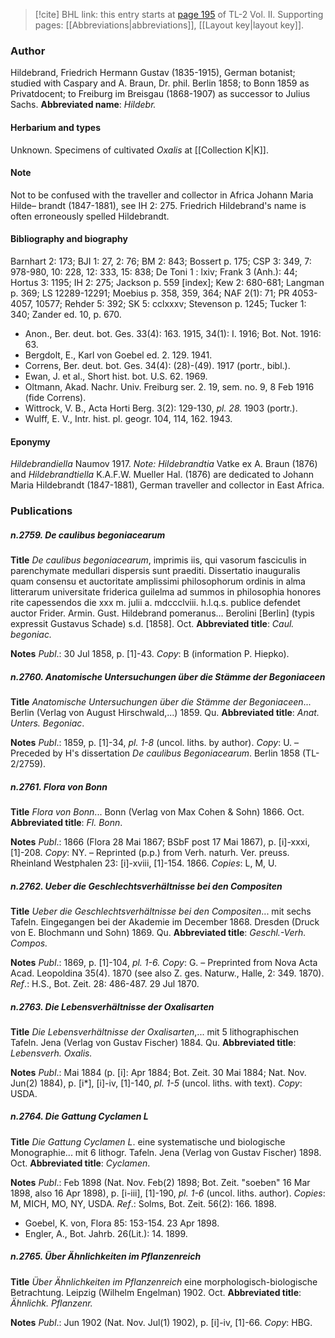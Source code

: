 > [!cite] BHL link: this entry starts at [page 195](https://www.biodiversitylibrary.org/page/33068437) of TL-2 Vol. II.
> Supporting pages: [[Abbreviations|abbreviations]], [[Layout key|layout key]].

### Author

Hildebrand, Friedrich Hermann Gustav (1835-1915), German botanist; studied with Caspary and A. Braun, Dr. phil. Berlin 1858; to Bonn 1859 as Privatdocent; to Freiburg im Breisgau (1868-1907) as successor to Julius Sachs. 
**Abbreviated name**: *Hildebr.*

#### Herbarium and types

Unknown. Specimens of cultivated *Oxalis* at [[Collection K|K]].

#### Note

Not to be confused with the traveller and collector in Africa Johann Maria Hilde– brandt (1847-1881), see IH 2: 275. Friedrich Hildebrand's name is often erroneously spelled Hildebrandt.

#### Bibliography and biography

Barnhart 2: 173; BJI 1: 27, 2: 76; BM 2: 843; Bossert p. 175; CSP 3: 349, 7: 978-980, 10: 228, 12: 333, 15: 838; De Toni 1 : lxiv; Frank 3 (Anh.): 44; Hortus 3: 1195; IH 2: 275; Jackson p. 559 \[index\]; Kew 2: 680-681; Langman p. 369; LS 12289-12291; Moebius p. 358, 359, 364; NAF 2(1): 71; PR 4053-4057, 10577; Rehder 5: 392; SK 5: cclxxxv; Stevenson p. 1245; Tucker 1: 340; Zander ed. 10, p. 670.
- Anon., Ber. deut. bot. Ges. 33(4): 163. 1915, 34(1): I. 1916; Bot. Not. 1916: 63.
- Bergdolt, E., Karl von Goebel ed. 2. 129. 1941.
- Correns, Ber. deut. bot. Ges. 34(4): (28)-(49). 1917 (portr., bibl.).
- Ewan, J. et al., Short hist. bot. U.S. 62. 1969.
- Oltmann, Akad. Nachr. Univ. Freiburg ser. 2. 19, sem. no. 9, 8 Feb 1916 (fide Correns).
- Wittrock, V. B., Acta Horti Berg. 3(2): 129-130, *pl. 28.* 1903 (portr.).
- Wulff, E. V., Intr. hist. pl. geogr. 104, 114, 162. 1943.

#### Eponymy

*Hildebrandiella* Naumov 1917. *Note: Hildebrandtia* Vatke ex A. Braun (1876) and *Hildebrandtiella* K.A.F.W. Mueller Hal. (1876) are dedicated to Johann Maria Hildebrandt (1847-1881), German traveller and collector in East Africa.

### Publications

##### n.2759. De caulibus begoniacearum

**Title**
*De caulibus begoniacearum*, imprimis iis, qui vasorum fasciculis in parenchymate medullari dispersis sunt praediti. Dissertatio inauguralis quam consensu et auctoritate amplissimi philosophorum ordinis in alma litterarum universitate friderica guilelma ad summos in philosophia honores rite capessendos die xxx m. julii a. mdccclviii. h.l.q.s. publice defendet auctor Frider. Armin. Gust. Hildebrand pomeranus... Berolini \[Berlin\] (typis expressit Gustavus Schade) s.d. \[1858\]. Oct.
**Abbreviated title**: *Caul. begoniac.*

**Notes**
*Publ*.: 30 Jul 1858, p. \[1\]-43. *Copy*: B (information P. Hiepko).

##### n.2760. Anatomische Untersuchungen über die Stämme der Begoniaceen

**Title**
*Anatomische Untersuchungen über die Stämme der Begoniaceen*... Berlin (Verlag von August Hirschwald,...) 1859. Qu.
**Abbreviated title**: *Anat. Unters. Begoniac*.

**Notes**
*Publ*.: 1859, p. \[1\]-34, *pl. 1-8* (uncol. liths. by author). *Copy*: U. – Preceded by H's dissertation *De caulibus Begoniacearum*. Berlin 1858 (TL-2/2759).

##### n.2761. Flora von Bonn

**Title**
*Flora von Bonn*... Bonn (Verlag von Max Cohen & Sohn) 1866. Oct.
**Abbreviated title**: *Fl. Bonn*.

**Notes**
*Publ*.: 1866 (Flora 28 Mai 1867; BSbF post 17 Mai 1867), p. \[i\]-xxxi, \[1\]-208. *Copy*: NY. – Reprinted (p.p.) from Verh. naturh. Ver. preuss. Rheinland Westphalen 23: \[i\]-xviii, \[1\]-154. 1866. *Copies*: L, M, U.

##### n.2762. Ueber die Geschlechtsverhältnisse bei den Compositen

**Title**
*Ueber die Geschlechtsverhältnisse bei den Compositen*... mit sechs Tafeln. Eingegangen bei der Akademie im December 1868. Dresden (Druck von E. Blochmann und Sohn) 1869. Qu.
**Abbreviated title**: *Geschl.-Verh. Compos.*

**Notes**
*Publ*.: 1869, p. \[1\]-104, *pl. 1-6. Copy*: G. – Preprinted from Nova Acta Acad. Leopoldina 35(4). 1870 (see also Z. ges. Naturw., Halle, 2: 349. 1870).
*Ref*.: H.S., Bot. Zeit. 28: 486-487. 29 Jul 1870.

##### n.2763. Die Lebensverhältnisse der Oxalisarten

**Title**
*Die Lebensverhältnisse der Oxalisarten*,... mit 5 lithographischen Tafeln. Jena (Verlag von Gustav Fischer) 1884. Qu.
**Abbreviated title**: *Lebensverh. Oxalis.*

**Notes**
*Publ*.: Mai 1884 (p. \[i\]: Apr 1884; Bot. Zeit. 30 Mai 1884; Nat. Nov. Jun(2) 1884), p. \[i\*\], \[i\]-iv, \[1\]-140, *pl. 1-5* (uncol. liths. with text). *Copy*: USDA.

##### n.2764. Die Gattung Cyclamen L

**Title**
*Die Gattung Cyclamen L*. eine systematische und biologische Monographie... mit 6 lithogr. Tafeln. Jena (Verlag von Gustav Fischer) 1898. Oct.
**Abbreviated title**: *Cyclamen*.

**Notes**
*Publ*.: Feb 1898 (Nat. Nov. Feb(2) 1898; Bot. Zeit. "soeben" 16 Mar 1898, also 16 Apr 1898), p. \[i-iii\], \[1\]-190, *pl. 1-6* (uncol. liths. author). *Copies*: M, MICH, MO, NY, USDA.
*Ref*.: Solms, Bot. Zeit. 56(2): 166. 1898.
- Goebel, K. von, Flora 85: 153-154. 23 Apr 1898.
- Engler, A., Bot. Jahrb. 26(Lit.): 14. 1899.

##### n.2765. Über Ähnlichkeiten im Pflanzenreich

**Title**
*Über Ähnlichkeiten im Pflanzenreich* eine morphologisch-biologische Betrachtung. Leipzig (Wilhelm Engelman) 1902. Oct.
**Abbreviated title**: *Ähnlichk. Pflanzenr.*

**Notes**
*Publ*.: Jun 1902 (Nat. Nov. Jul(1) 1902), p. \[i\]-iv, \[1\]-66. *Copy*: HBG.

